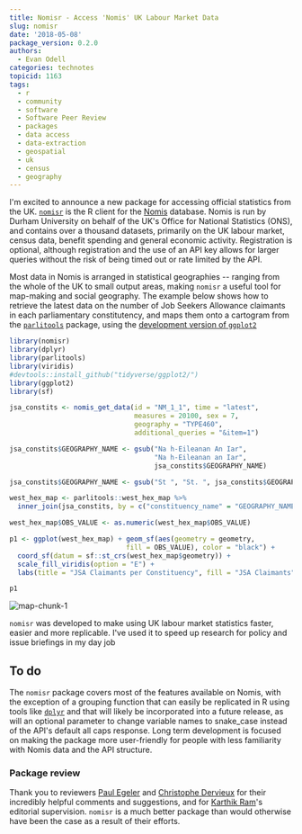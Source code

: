 ```yaml
---
title: Nomisr - Access 'Nomis' UK Labour Market Data
slug: nomisr
date: '2018-05-08'
package_version: 0.2.0
authors:
  - Evan Odell
categories: technotes
topicid: 1163
tags:
  - r
  - community
  - software
  - Software Peer Review
  - packages
  - data access
  - data-extraction
  - geospatial
  - uk
  - census
  - geography
---
```





I'm excited to announce a new package for accessing official statistics from the UK. [`nomisr`](https://github.com/ropensci/nomisr) is the R client for the [Nomis](https://www.nomisweb.co.uk/) database. Nomis is run by Durham University on behalf of the UK's Office for National Statistics (ONS), and contains over a thousand datasets, primarily on the UK labour market, census data, benefit spending and general economic activity. Registration is optional, although registration and the use of an API key allows for larger queries without the risk of being timed out or rate limited by the API.

Most data in Nomis is arranged in statistical geographies -- ranging from the whole of the UK to small output areas, making `nomisr` a useful tool for map-making and social geography. The example below shows how to retrieve the latest data on the number of Job Seekers Allowance claimants in each parliamentary constitutency, and maps them onto a cartogram from the [`parlitools`](https://cran.r-project.org/package=parlitools) package, using the [development version of `ggplot2`](http://github.com/tidyverse/ggplot2/)



```r
library(nomisr)
library(dplyr)
library(parlitools)
library(viridis)
#devtools::install_github("tidyverse/ggplot2/")
library(ggplot2)
library(sf)

jsa_constits <- nomis_get_data(id = "NM_1_1", time = "latest", 
                               measures = 20100, sex = 7,
                               geography = "TYPE460", 
                               additional_queries = "&item=1")

jsa_constits$GEOGRAPHY_NAME <- gsub("Na h-Eileanan An Iar", 
                                    "Na h-Eileanan an Iar", 
                                    jsa_constits$GEOGRAPHY_NAME)

jsa_constits$GEOGRAPHY_NAME <- gsub("St ", "St. ", jsa_constits$GEOGRAPHY_NAME)

west_hex_map <- parlitools::west_hex_map %>% 
  inner_join(jsa_constits, by = c("constituency_name" = "GEOGRAPHY_NAME"))

west_hex_map$OBS_VALUE <- as.numeric(west_hex_map$OBS_VALUE)

p1 <- ggplot(west_hex_map) + geom_sf(aes(geometry = geometry, 
                             fill = OBS_VALUE), color = "black") +
  coord_sf(datum = sf::st_crs(west_hex_map$geometry)) +
  scale_fill_viridis(option = "E") + 
  labs(title = "JSA Claimants per Constituency", fill = "JSA Claimants")

p1
```

![map-chunk-1](https://i.imgur.com/x0e4ZXf.png)

`nomisr` was developed to make using UK labour market statistics faster, easier and more replicable. I've used it to speed up research for policy and issue briefings in my day job 

## To do

The `nomisr` package covers most of the features available on Nomis, with the exception of a grouping function that can easily be replicated in R using tools like [`dplyr`](https://cran.r-project.org/package=dplyr) and that will likely be incorporated into a future release, as will an optional parameter to change variable names to snake_case instead of the API's default all caps response. Long term development is focused on making the package more user-friendly for people with less familiarity with Nomis data and the API structure.

### Package review

Thank you to reviewers [Paul Egeler](https://github.com/pegeler) and [Christophe Dervieux](https://github.com/cderv) for their incredibly helpful comments and suggestions, and for [Karthik Ram](https://github.com/karthik)'s editorial supervision. `nomisr` is a much better package than would otherwise have been the case as a result of their efforts.


